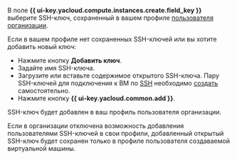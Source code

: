В поле **{{ ui-key.yacloud.compute.instances.create.field_key }}** выберите SSH-ключ, сохраненный в вашем профиле [пользователя организации](../../../organization/concepts/membership.md).

Если в вашем профиле нет сохраненных SSH-ключей или вы хотите добавить новый ключ:
* Нажмите кнопку **Добавить ключ**.
* Задайте имя SSH-ключа.
* Загрузите или вставьте содержимое открытого SSH-ключа. Пару SSH-ключей для подключения к ВМ по [SSH](../../../glossary/ssh-keygen.md) необходимо [создать](../../../compute/operations/vm-connect/ssh.md#creating-ssh-keys) самостоятельно.
* Нажмите кнопку **{{ ui-key.yacloud.common.add }}**.

SSH-ключ будет добавлен в ваш профиль пользователя организации.

Если в организации отключена возможность добавления пользователями SSH-ключей в свои профили, добавленный открытый SSH-ключ будет сохранен только в профиле пользователя создаваемой виртуальной машины.